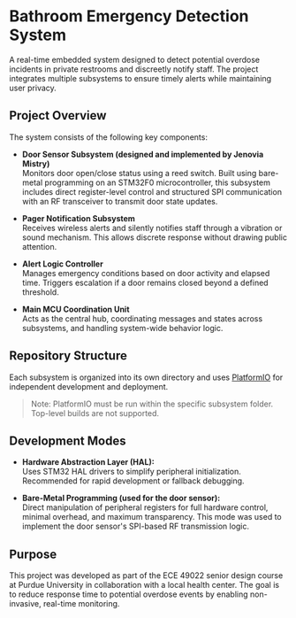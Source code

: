 # Bathroom Emergency Detection System

A real-time embedded system designed to detect potential overdose incidents in private restrooms and discreetly notify staff. The project integrates multiple subsystems to ensure timely alerts while maintaining user privacy.

## Project Overview

The system consists of the following key components:

- **Door Sensor Subsystem (designed and implemented by Jenovia Mistry)**  
  Monitors door open/close status using a reed switch. Built using bare-metal programming on an STM32F0 microcontroller, this subsystem includes direct register-level control and structured SPI communication with an RF transceiver to transmit door state updates.

- **Pager Notification Subsystem**  
  Receives wireless alerts and silently notifies staff through a vibration or sound mechanism. This allows discrete response without drawing public attention.

- **Alert Logic Controller**  
  Manages emergency conditions based on door activity and elapsed time. Triggers escalation if a door remains closed beyond a defined threshold.

- **Main MCU Coordination Unit**  
  Acts as the central hub, coordinating messages and states across subsystems, and handling system-wide behavior logic.

## Repository Structure

Each subsystem is organized into its own directory and uses [PlatformIO](https://platformio.org/) for independent development and deployment.

> Note: PlatformIO must be run within the specific subsystem folder. Top-level builds are not supported.

## Development Modes

- **Hardware Abstraction Layer (HAL):**  
  Uses STM32 HAL drivers to simplify peripheral initialization. Recommended for rapid development or fallback debugging.

- **Bare-Metal Programming (used for the door sensor):**  
  Direct manipulation of peripheral registers for full hardware control, minimal overhead, and maximum transparency. This mode was used to implement the door sensor's SPI-based RF transmission logic.

## Purpose

This project was developed as part of the ECE 49022 senior design course at Purdue University in collaboration with a local health center. The goal is to reduce response time to potential overdose events by enabling non-invasive, real-time monitoring.
